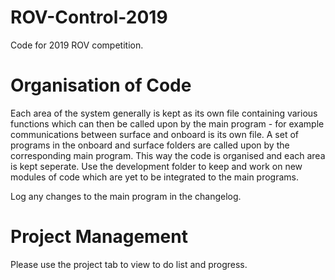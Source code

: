 # ROV-Control-2019
Code for 2019 ROV competition.

# Organisation of Code
Each area of the system generally is kept as its own file containing various functions which can then be called 
upon by the main program - for example communications between surface and onboard is its own file. A set of 
programs in the onboard and surface folders are called upon by the corresponding main program. This way the 
code is organised and each area is kept seperate. Use the development folder to keep and work on new modules 
of code which are yet to be integrated to the main programs.

Log any changes to the main program in the changelog.

# Project Management
Please use the project tab to view to do list and progress.
